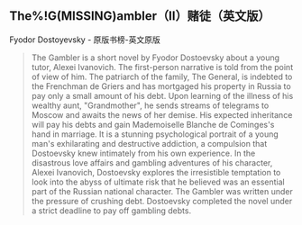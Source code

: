 ## The%!G(MISSING)ambler（II）赌徒（英文版）

Fyodor Dostoyevsky  -  原版书榜-英文原版

> The Gambler is a short novel by Fyodor Dostoevsky about a young tutor, Alexei Ivanovich. The first-person narrative is told from the point of view of him. The patriarch of the family, The General, is indebted to the Frenchman de Griers and has mortgaged his property in Russia to pay only a small amount of his debt. Upon learning of the illness of his wealthy aunt, "Grandmother", he sends streams of telegrams to Moscow and awaits the news of her demise. His expected inheritance will pay his debts and gain Mademoiselle Blanche de Cominges's hand in marriage. It is a stunning psychological portrait of a young man's exhilarating and destructive addiction, a compulsion that Dostoevsky knew intimately from his own experience. In the disastrous love affairs and gambling adventures of his character, Alexei Ivanovich, Dostoevsky explores the irresistible temptation to look into the abyss of ultimate risk that he believed was an essential part of the Russian national character. The Gambler was written under the pressure of crushing debt. Dostoevsky completed the novel under a strict deadline to pay off gambling debts.
